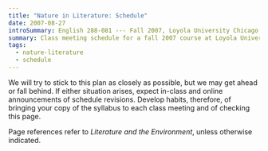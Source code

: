 ```yaml
---
title: "Nature in Literature: Schedule"
date: 2007-08-27
introSummary: English 288-081 --- Fall 2007, Loyola University Chicago
summary: Class meeting schedule for a fall 2007 course at Loyola University Chicago on English literature and the natural world
tags:
  - nature-literature
  - schedule
---
```


We will try to stick to this plan as closely as possible, but we may get ahead or fall behind. If either situation arises, expect in-class and online announcements of schedule revisions. Develop habits, therefore, of bringing your copy of the syllabus to each class meeting and of checking this page.

Page references refer to <cite>Literature and the Environment</cite>, unless otherwise indicated.
